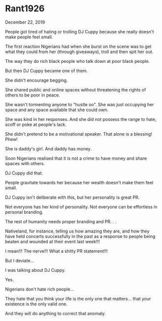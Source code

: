 # Rant1926



December 22, 2019

People got tired of hating or trolling DJ Cuppy because she really doesn't make people feel small.

The first reaction Nigerians had when she burst on the scene was to get what they could from her (through giveaways), troll and then spit her out.

The way they do rich black people who talk down at poor black people.

But then DJ Cuppy became one of them.

She didn't encourage begging. 

She shared public and online spaces without threatening the rights of others to be poor in peace.

She wasn't tormenting anyone to "hustle oo". She was just occupying her space and any space available that she could own.

She was kind in her responses. And she did not possess the range to hate, scoff or poke at people's lack.

She didn't pretend to be a motivational speaker. That alone is a blessing! Phew!

She is daddy's girl. And daddy has money.

Soon Nigerians realised that it is not a crime to have money and share spaces with others.

DJ Cuppy did that.

People gravitate towards her because her wealth doesn't make them feel small.

DJ Cuppy isn't deliberate with this, but her personality is great PR.

Not everyone has her kind of personality. Not everyone can be effortless in personal branding.

The rest of humanity needs proper branding and PR.
.
.

Nativeland, for instance, telling us how amazing they are, and how they have held concerts successfully in the past as a response to people being beaten and wounded at their event last week!!!

I mean!!! The nerve!!! What a shitty PR statement!!!

But I deviate...

I was talking about DJ Cuppy.

Yes.

Nigerians don't hate rich people...

They hate that you think your life is the only one that matters... that your existence is the only valid one.

And they will do anything to correct that anomaly.